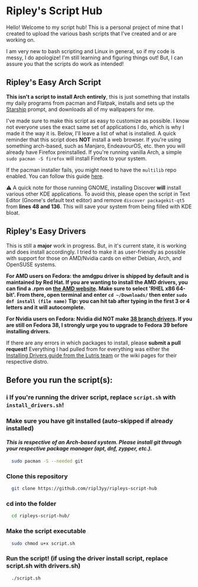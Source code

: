 
# Ripley's Script Hub

Hello! Welcome to my script hub! This is a personal project of mine that I created to upload the various bash scripts that I've created and or are working on.

I am very new to bash scripting and Linux in general, so if my code is messy, I do apologize! I'm still learning and figuring things out! But, I can assure you that the scripts do work as intended!

## Ripley's Easy Arch Script

**This isn't a script to install Arch entirely**, this is just something that installs my daily programs from pacman and Flatpak, installs and sets up the [Starship](https://starship.rs/) prompt, and downloads all of my wallpapers for me.

I've made sure to make this script as easy to customize as possible. I know not everyone uses the exact same set of applications I do, which is why I made it the way it is. Below, I'll leave a list of what is installed. A quick reminder that this script does **NOT** install a web browser. If you're using something arch-based, such as Manjaro, EndeavourOS, etc. then you will already have Firefox preinstalled. If you're running vanilla Arch, a simple `sudo pacman -S firefox` will install Firefox to your system.

If the pacman installer fails, you might need to have the `multilib` repo enabled. You can follow this guide [here](https://wiki.archlinux.org/title/Official_repositories#Enabling_multilib).

⚠️ A quick note for those running GNOME, installing Discover **will** install various other KDE applications. To avoid this, please open the script in Text Editor (Gnome's default text editor) and remove `discover packagekit-qt5` from **lines 48 and 136**. This will save your system from being filled with KDE bloat.

## Ripley's Easy Drivers

This is still a **major** work in progress. But, in it's current state, it is working and does install accordingly. I tried to make it as user-friendly as possible with support for those on AMD/Nvidia cards on either Debian, Arch, and OpenSUSE systems.

**For AMD users on Fedora: the amdgpu driver is shipped by default and is maintained by Red Hat. If you are wanting to install the AMD drivers, you can find a .rpm on [the AMD website](https://www.amd.com/en/support/download/linux-drivers.html). Make sure to select 'RHEL x86 64-bit'. From there, open terminal and enter `cd ~/Downloads/` then enter `sudo dnf install (file name)` Tip: you can hit tab after typing in the first 3 or 4 letters and it will autocomplete.**

**For Nvidia users on Fedora: Nvidia did NOT make [38 branch drivers](https://developer.download.nvidia.com/compute/cuda/repos/). If you are still on Fedora 38, I strongly urge you to upgrade to Fedora 39 before installing drivers.**

If there are any errors in which packages to install, please **submit a pull request!** Everything I had pulled from for everything was either the [Installing Drivers guide from the Lutris team](https://github.com/lutris/docs/blob/master/InstallingDrivers.md) or the wiki pages for their respective distro.

## Before you run the script(s):
### ℹ️ If you're running the driver script, replace `script.sh` with `install_drivers.sh`!

### Make sure you have git installed (auto-skipped if already installed)
#### *This is respective of an Arch-based system. Please install git through your respective package manager (apt, dnf, zypper, etc.).*

```bash
  sudo pacman -S --needed git
```

### Clone this repository

```bash
  git clone https://github.com/ripl3yy/ripleys-script-hub
```

### cd into the folder

```bash
  cd ripleys-script-hub/
```

### Make the script executable

```bash
  sudo chmod u+x script.sh
```
### Run the script! (if using the driver install script, replace script.sh with drivers.sh)

```bash
  ./script.sh
```
